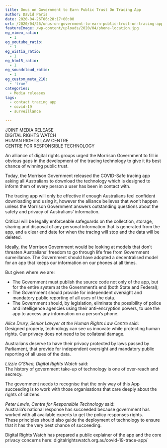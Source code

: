 ```yaml
---
title: Onus on Government to Earn Public Trust On Tracing App
author: David Paris
date: 2020-04-26T06:28:17+00:00
url: /2020/04/26/onus-on-government-to-earn-public-trust-on-tracing-app/
featureImage: /wp-content/uploads/2020/04/phone-location.jpg
eg_vimeo_ratio:
  - 1
eg_youtube_ratio:
  - 1
eg_wistia_ratio:
  - 1
eg_html5_ratio:
  - 1
eg_soundcloud_ratio:
  - 1
eg_custom_meta_216:
  - 'true'
categories:
  - Media releases
tags:
  - contact tracing app
  - covid-19
  - surveillance

---
```

JOINT MEDIA RELEASE  
DIGITAL RIGHTS WATCH  
HUMAN RIGHTS LAW CENTRE  
CENTRE FOR RESPONSIBLE TECHNOLOGY

An alliance of digital rights groups urged the Morrison Government to fill in obvious gaps in the development of the tracing technology to give it its best chance of winning public trust.

Today, the Morrison Government released the COVID-Safe tracing app asking all Australians to download the technology which is designed to inform them of every person a user has been in contact with.

The tracing app will only be effective if enough Australians feel confident downloading and using it, however the alliance believes that won’t happen unless the Morrison Government answers outstanding questions about the safety and privacy of Australians’ information.

Critical will be legally enforceable safeguards on the collection, storage, sharing and disposal of any personal information that is generated from the app, and a clear end date for when the tracing will stop and the data will be deleted.

Ideally, the Morrison Government would be looking at models that don’t threaten Australians’ freedom to go through life free from Government surveillance. The Government should have adopted a decentralised model for an app that keeps our information on our phones at all times.

But given where we are:

  * The Government must publish the source code not only of the app, but for the entire system at the Government’s end (both State and Federal);
  * The Government should provide for independent oversight and mandatory public reporting of all uses of the data.
  * The Government should, by legislation, eliminate the possibility of police and intelligence agencies using their anti-encryption powers, to use the app to access any information on a person’s phone.

_Alice Drury, Senior Lawyer at the Human Rights Law Centre_ said:  
Designed properly, technology can see us innovate while protecting human rights. Our privacy does not need to be collateral damage.

Australians deserve to have their privacy protected by laws passed by Parliament, that provide for independent oversight and mandatory public reporting of all uses of the data.

_Lizzie O’Shea, Digital Rights Watch_ said:  
The history of government take-up of technology is one of over-reach and secrecy.

The government needs to recognise that the only way of this App succeeding is to work with those organisations that care deeply about the rights of citizens.

_Peter Lewis, Centre for Responsible Technology_ said:  
Australia’s national response has succeeded because government has worked with all available experts to get the policy responses rights.  
These principles should also guide the deployment of technology to ensure that it has the very best chance of succeeding.

Digital Rights Watch has prepared a public explainer of the app and the core privacy concerns here: digitalrightswatch.org.au/covid-19-trace-app/